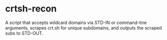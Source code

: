 # crtsh-recon
A script that accepts wildcard domains via STD-IN or command-line arguments, scrapes crt.sh for unique subdomains, and outputs the scraped subs to STD-OUT.
